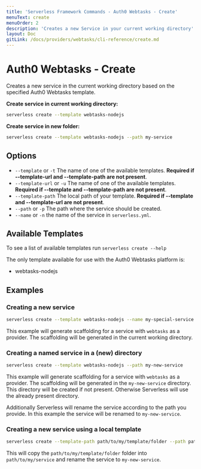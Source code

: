 ```yaml
---
title: 'Serverless Framework Commands - Auth0 Webtasks - Create'
menuText: create
menuOrder: 2
description: 'Creates a new Service in your current working directory'
layout: Doc
gitLink: /docs/providers/webtasks/cli-reference/create.md
---
```


# Auth0 Webtasks - Create

Creates a new service in the current working directory based on the specified Auth0 Webtasks template.

**Create service in current working directory:**

```bash
serverless create --template webtasks-nodejs
```

**Create service in new folder:**

```bash
serverless create --template webtasks-nodejs --path my-service
```

## Options

- `--template` or `-t` The name of one of the available templates. **Required if --template-url and --template-path are not present**.
- `--template-url` or `-u` The name of one of the available templates. **Required if --template and --template-path are not present**.
- `--template-path` The local path of your template. **Required if --template and --template-url are not present**.
- `--path` or `-p` The path where the service should be created.
- `--name` or `-n` the name of the service in `serverless.yml`.

## Available Templates

To see a list of available templates run `serverless create --help`

The only template available for use with the Auth0 Webtasks platform is:

- webtasks-nodejs

## Examples

### Creating a new service

```bash
serverless create --template webtasks-nodejs --name my-special-service
```

This example will generate scaffolding for a service with `webtasks` as a provider. The scaffolding will be generated in the current working directory.

### Creating a named service in a (new) directory

```bash
serverless create --template webtasks-nodejs --path my-new-service
```

This example will generate scaffolding for a service with `webtasks` as a provider. The scaffolding will be generated in the `my-new-service` directory. This directory will be created if not present. Otherwise Serverless will use the already present directory.

Additionally Serverless will rename the service according to the path you provide. In this example the service will be renamed to `my-new-service`.

### Creating a new service using a local template

```bash
serverless create --template-path path/to/my/template/folder --path path/to/my/service --name my-new-service
```

This will copy the `path/to/my/template/folder` folder into `path/to/my/service` and rename the service to `my-new-service`.

